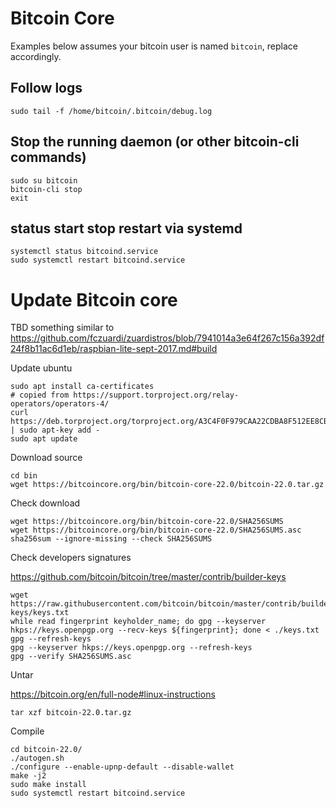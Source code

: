 # Bitcoin Core

Examples below assumes your bitcoin user is named `bitcoin`, replace accordingly.

## Follow logs

```
sudo tail -f /home/bitcoin/.bitcoin/debug.log
```

## Stop the running daemon (or other bitcoin-cli commands)

```
sudo su bitcoin
bitcoin-cli stop
exit
```

## status start stop restart via systemd

```
systemctl status bitcoind.service
sudo systemctl restart bitcoind.service
```



# Update Bitcoin core

TBD something similar to https://github.com/fczuardi/zuardistros/blob/7941014a3e64f267c156a392df24f8b11ac6d1eb/raspbian-lite-sept-2017.md#build

Update ubuntu

```
sudo apt install ca-certificates
# copied from https://support.torproject.org/relay-operators/operators-4/
curl https://deb.torproject.org/torproject.org/A3C4F0F979CAA22CDBA8F512EE8CBC9E886DDD89.asc | sudo apt-key add -
sudo apt update
```

Download source

```
cd bin
wget https://bitcoincore.org/bin/bitcoin-core-22.0/bitcoin-22.0.tar.gz
```

Check download

```
wget https://bitcoincore.org/bin/bitcoin-core-22.0/SHA256SUMS
wget https://bitcoincore.org/bin/bitcoin-core-22.0/SHA256SUMS.asc
sha256sum --ignore-missing --check SHA256SUMS
```

Check developers signatures

https://github.com/bitcoin/bitcoin/tree/master/contrib/builder-keys

```
wget https://raw.githubusercontent.com/bitcoin/bitcoin/master/contrib/builder-keys/keys.txt
while read fingerprint keyholder_name; do gpg --keyserver hkps://keys.openpgp.org --recv-keys ${fingerprint}; done < ./keys.txt
gpg --refresh-keys
gpg --keyserver hkps://keys.openpgp.org --refresh-keys 
gpg --verify SHA256SUMS.asc
```

Untar

https://bitcoin.org/en/full-node#linux-instructions

```
tar xzf bitcoin-22.0.tar.gz
```

Compile

```
cd bitcoin-22.0/
./autogen.sh
./configure --enable-upnp-default --disable-wallet
make -j2
sudo make install
sudo systemctl restart bitcoind.service

```
